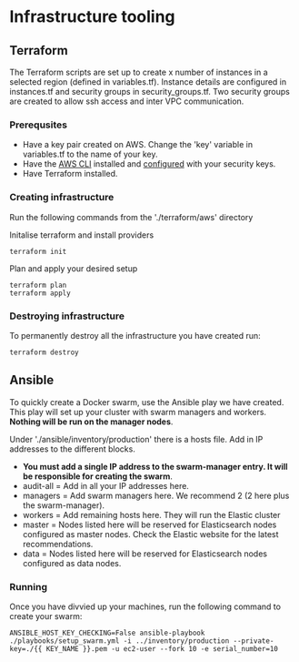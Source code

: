 # Infrastructure tooling

## Terraform
The Terraform scripts are set up to create x number of instances in a selected region (defined in variables.tf). Instance details are configured in instances.tf and security groups in security_groups.tf. Two security groups are created to allow ssh access and inter VPC communication.

### Prerequsites 

- Have a key pair created on AWS. Change the 'key' variable in variables.tf to the name of your key.
- Have the [AWS CLI](https://docs.aws.amazon.com/cli/latest/userguide/cli-chap-install.html) installed and [configured](https://docs.aws.amazon.com/cli/latest/userguide/cli-chap-configure.html) with your security keys.
- Have Terraform installed.

### Creating infrastructure
Run the following commands from the './terraform/aws' directory

Initalise terraform and install providers

    terraform init

Plan and apply your desired setup

    terraform plan
    terraform apply

### Destroying infrastructure
To permanently destroy all the infrastructure you have created run:

    terraform destroy

## Ansible
To quickly create a Docker swarm, use the Ansible play we have created. This play will set up your cluster with swarm managers and workers. **Nothing will be run on the manager nodes**.

Under './ansible/inventory/production' there is a hosts file. Add in IP addresses to the different blocks.

- **You must add a single IP address to the swarm-manager entry. It will be responsible for creating the swarm**.
- audit-all = Add in all your IP addresses here.
- managers = Add swarm managers here. We recommend 2 (2 here plus the swarm-manager).
- workers = Add remaining hosts here. They will run the Elastic cluster
- master = Nodes listed here will be reserved for Elasticsearch nodes configured as master nodes. Check the Elastic website for the latest recommendations.
- data = Nodes listed here will be reserved for Elasticsearch nodes configured as data nodes.

### Running
Once you have divvied up your machines, run the following command to create your swarm:

    ANSIBLE_HOST_KEY_CHECKING=False ansible-playbook ./playbooks/setup_swarm.yml -i ../inventory/production --private-key=./{{ KEY_NAME }}.pem -u ec2-user --fork 10 -e serial_number=10
